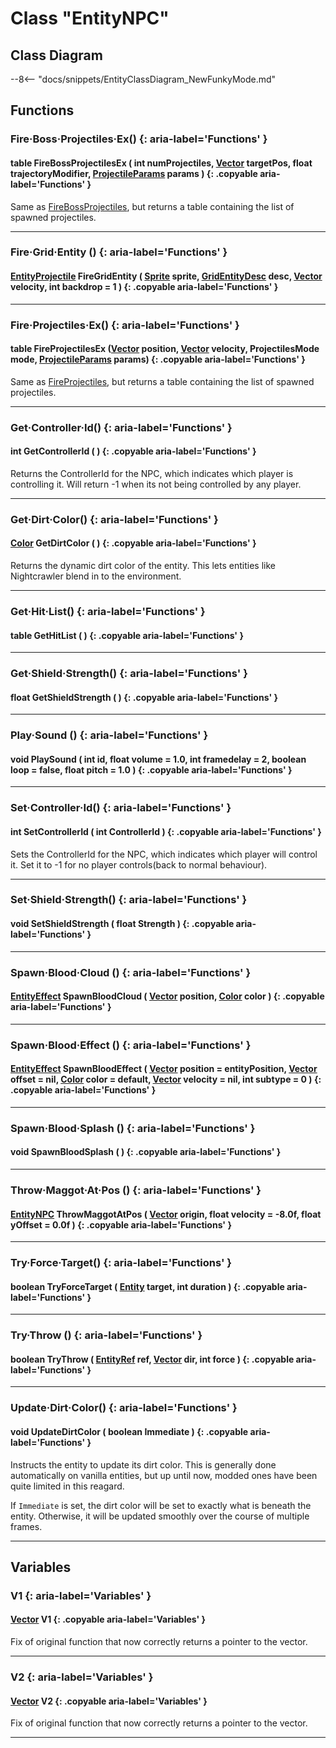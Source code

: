 # Class "EntityNPC"

## Class Diagram
--8<-- "docs/snippets/EntityClassDiagram_NewFunkyMode.md"

## Functions

### Fire·Boss·Projectiles·Ex() {: aria-label='Functions' }
#### table FireBossProjectilesEx ( int numProjectiles, [Vector](https://wofsauge.github.io/IsaacDocs/rep/Vector.html) targetPos, float trajectoryModifier, [ProjectileParams](https://wofsauge.github.io/IsaacDocs/rep/ProjectileParams.html) params ) {: .copyable aria-label='Functions' }
Same as [FireBossProjectiles](https://wofsauge.github.io/IsaacDocs/rep/EntityNPC.html#firebossprojectiles), but returns a table containing the list of spawned projectiles.

___
### Fire·Grid·Entity () {: aria-label='Functions' }
#### [EntityProjectile](https://wofsauge.github.io/IsaacDocs/rep/EntityProjectile.html) FireGridEntity ( [Sprite](Sprite.md) sprite, [GridEntityDesc](https://wofsauge.github.io/IsaacDocs/rep/GridEntityDesc.html) desc, [Vector](https://wofsauge.github.io/IsaacDocs/rep/Vector.html) velocity, int backdrop = 1 ) {: .copyable aria-label='Functions' }

___
### Fire·Projectiles·Ex() {: aria-label='Functions' }
#### table FireProjectilesEx ([Vector](https://wofsauge.github.io/IsaacDocs/rep/Vector.html) position, [Vector](https://wofsauge.github.io/IsaacDocs/rep/Vector.html) velocity, ProjectilesMode mode, [ProjectileParams](https://wofsauge.github.io/IsaacDocs/rep/ProjectileParams.html) params) {: .copyable aria-label='Functions' }
Same as [FireProjectiles](https://wofsauge.github.io/IsaacDocs/rep/EntityNPC.html#fireprojectiles), but returns a table containing the list of spawned projectiles.

___
### Get·Controller·Id() {: aria-label='Functions' }
#### int GetControllerId ( ) {: .copyable aria-label='Functions' }
Returns the ControllerId for the NPC, which indicates which player is controlling it. Will return -1 when its not being controlled by any player.

___
### Get·Dirt·Color() {: aria-label='Functions' }
#### [Color](https://wofsauge.github.io/IsaacDocs/rep/Color.html) GetDirtColor ( ) {: .copyable aria-label='Functions' }
Returns the dynamic dirt color of the entity. This lets entities like Nightcrawler blend in to the environment.

___
### Get·Hit·List() {: aria-label='Functions' }
#### table GetHitList ( ) {: .copyable aria-label='Functions' }

___
### Get·Shield·Strength() {: aria-label='Functions' }
#### float GetShieldStrength ( ) {: .copyable aria-label='Functions' }

___
### Play·Sound () {: aria-label='Functions' }
#### void PlaySound ( int id, float volume = 1.0, int framedelay = 2, boolean loop = false, float pitch = 1.0 ) {: .copyable aria-label='Functions' }

___
### Set·Controller·Id() {: aria-label='Functions' }
#### int SetControllerId ( int ControllerId ) {: .copyable aria-label='Functions' }
Sets the ControllerId for the NPC, which indicates which player will control it. Set it to -1 for no player controls(back to normal behaviour).

___
### Set·Shield·Strength() {: aria-label='Functions' }
#### void SetShieldStrength ( float Strength ) {: .copyable aria-label='Functions' }

___
### Spawn·Blood·Cloud () {: aria-label='Functions' }
#### [EntityEffect](EntityEffect.md) SpawnBloodCloud ( [Vector](https://wofsauge.github.io/IsaacDocs/rep/Vector.html) position, [Color](https://wofsauge.github.io/IsaacDocs/rep/Color.html) color ) {: .copyable aria-label='Functions' }

___
### Spawn·Blood·Effect () {: aria-label='Functions' }
#### [EntityEffect](EntityEffect.md) SpawnBloodEffect ( [Vector](https://wofsauge.github.io/IsaacDocs/rep/Vector.html) position = entityPosition, [Vector](https://wofsauge.github.io/IsaacDocs/rep/Vector.html) offset = nil, [Color](https://wofsauge.github.io/IsaacDocs/rep/Color.html) color = default, [Vector](https://wofsauge.github.io/IsaacDocs/rep/Vector.html) velocity = nil, int subtype = 0 ) {: .copyable aria-label='Functions' }

___
### Spawn·Blood·Splash () {: aria-label='Functions' }
#### void SpawnBloodSplash ( ) {: .copyable aria-label='Functions' }

___
### Throw·Maggot·At·Pos () {: aria-label='Functions' }
#### [EntityNPC](EntityNPC.md) ThrowMaggotAtPos ( [Vector](https://wofsauge.github.io/IsaacDocs/rep/Vector.html) origin, float velocity = -8.0f, float yOffset = 0.0f ) {: .copyable aria-label='Functions' }

___
### Try·Force·Target() {: aria-label='Functions' }
#### boolean TryForceTarget ( [Entity](Entity.md) target, int duration ) {: .copyable aria-label='Functions' }

___
### Try·Throw () {: aria-label='Functions' }
#### boolean TryThrow ( [EntityRef](https://wofsauge.github.io/IsaacDocs/rep/EntityRef.html) ref, [Vector](https://wofsauge.github.io/IsaacDocs/rep/Vector.html) dir, int force ) {: .copyable aria-label='Functions' }

___
### Update·Dirt·Color() {: aria-label='Functions' }
#### void UpdateDirtColor ( boolean Immediate ) {: .copyable aria-label='Functions' }
Instructs the entity to update its dirt color. This is generally done automatically on vanilla entities, but up until now, modded ones have been quite limited in this reagard.

If `Immediate` is set, the dirt color will be set to exactly what is beneath the entity. Otherwise, it will be updated smoothly over the course of multiple frames.

___

## Variables
### V1 {: aria-label='Variables' }
#### [Vector](https://wofsauge.github.io/IsaacDocs/rep/Vector.html) V1 {: .copyable aria-label='Variables' }
Fix of original function that now correctly returns a pointer to the vector.
___
### V2 {: aria-label='Variables' }
#### [Vector](https://wofsauge.github.io/IsaacDocs/rep/Vector.html) V2 {: .copyable aria-label='Variables' }
Fix of original function that now correctly returns a pointer to the vector.
___
